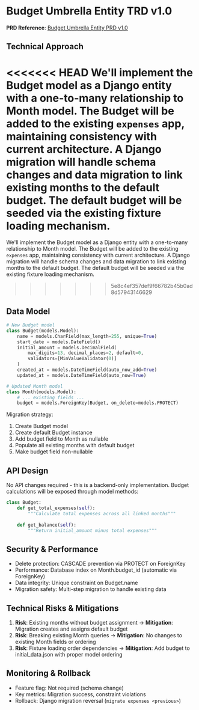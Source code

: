 # Budget Umbrella Entity TRD v1.0

**PRD Reference**: [Budget Umbrella Entity PRD v1.0](https://github.com/MarcinOrlowski/python-pyggy-expense-tracker/issues/29)

## Technical Approach

<<<<<<< HEAD
We'll implement the Budget model as a Django entity with a one-to-many relationship to Month model.
The Budget will be added to the existing `expenses` app, maintaining consistency with current
architecture. A Django migration will handle schema changes and data migration to link existing
months to the default budget. The default budget will be seeded via the existing fixture loading
mechanism.
=======
We'll implement the Budget model as a Django entity with a one-to-many relationship to Month model. The Budget will be added to the existing `expenses` app, maintaining consistency with current architecture. A Django migration will handle schema changes and data migration to link existing months to the default budget. The default budget will be seeded via the existing fixture loading mechanism.
>>>>>>> 5e8c4ef357def9f66782b45b0ad8d57943146629

## Data Model

```python
# New Budget model
class Budget(models.Model):
    name = models.CharField(max_length=255, unique=True)
    start_date = models.DateField()
    initial_amount = models.DecimalField(
        max_digits=13, decimal_places=2, default=0,
        validators=[MinValueValidator(0)]
    )
    created_at = models.DateTimeField(auto_now_add=True)
    updated_at = models.DateTimeField(auto_now=True)

# Updated Month model
class Month(models.Model):
    # ... existing fields ...
    budget = models.ForeignKey(Budget, on_delete=models.PROTECT)
```

Migration strategy:

1. Create Budget model
2. Create default Budget instance
3. Add budget field to Month as nullable
4. Populate all existing months with default budget
5. Make budget field non-nullable

## API Design

No API changes required - this is a backend-only implementation. Budget calculations will be exposed through model methods:

```python
class Budget:
    def get_total_expenses(self):
        """Calculate total expenses across all linked months"""
        
    def get_balance(self):
        """Return initial_amount minus total expenses"""
```

## Security & Performance

- Delete protection: CASCADE prevention via PROTECT on ForeignKey
- Performance: Database index on Month.budget_id (automatic via ForeignKey)
- Data integrity: Unique constraint on Budget.name
- Migration safety: Multi-step migration to handle existing data

## Technical Risks & Mitigations

1. **Risk**: Existing months without budget assignment → **Mitigation**: Migration creates and assigns default budget
2. **Risk**: Breaking existing Month queries → **Mitigation**: No changes to existing Month fields or ordering
3. **Risk**: Fixture loading order dependencies → **Mitigation**: Add budget to initial_data.json with proper model ordering

## Monitoring & Rollback

- Feature flag: Not required (schema change)
- Key metrics: Migration success, constraint violations
- Rollback: Django migration reversal (`migrate expenses <previous>`)
